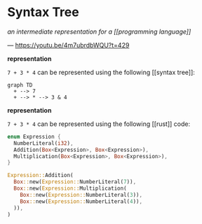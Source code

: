 # Syntax Tree

_an intermediate representation for a [[programming language]]_

&mdash; <https://youtu.be/4m7ubrdbWQU?t=429>

**representation**

`7 + 3 * 4` can be represented using the following [[syntax tree]]:

```mermaid
graph TD
  + --> 7
  + --> * --> 3 & 4
```

**representation**

`7 + 3 * 4` can be represented using the following [[rust]] code:

```rust
enum Expression {
  NumberLiteral(i32),
  Addition(Box<Expression>, Box<Expression>),
  Multiplication(Box<Expression>, Box<Expression>),
}

Expression::Addition(
  Box::new(Expression::NumberLiteral(7)),
  Box::new(Expression::Multiplication(
    Box::new(Expression::NumberLiteral(3)),
    Box::new(Expression::NumberLiteral(4)),
  )),
)
```

